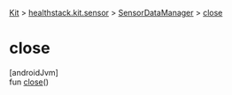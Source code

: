 
[Kit](../../../kit.html) > [healthstack.kit.sensor](../index.html) > [SensorDataManager](index.html) > [close](close.html)



# close



[androidJvm]\
fun [close](close.html)()




